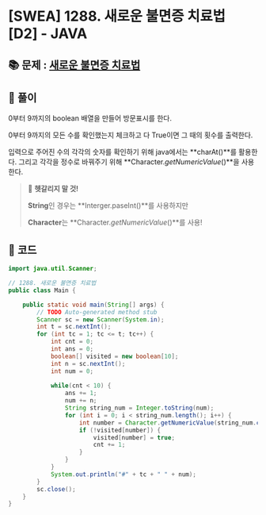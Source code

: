 # [SWEA] 1288. 새로운 불면증 치료법 [D2] - JAVA

## 📚 문제 : [새로운 불면증 치료법](https://swexpertacademy.com/main/code/problem/problemDetail.do?contestProbId=AV18_yw6I9MCFAZN)

## 📖 풀이

0부터 9까지의 boolean 배열을 만들어 방문표시를 한다.

0부터 9까지의 모든 수를 확인했는지 체크하고 다 True이면 그 때의 횟수를 출력한다.

입력으로 주어진 수의 각각의 숫자를 확인하기 위해 java에서는 **charAt()**를 활용한다. 그리고 각각을 정수로 바꿔주기 위해 **Character.*getNumericValue*()**을 사용한다.

> 📌 **헷갈리지 말 것!**
>
> **String**인 경우는 **Interger.paseInt()**를 사용하지만
>
> **Character**는 **Character.*getNumericValue*()**를 사용!

## 📒 코드

```java
import java.util.Scanner;

// 1288. 새로운 불면증 치료법
public class Main {

	public static void main(String[] args) {
		// TODO Auto-generated method stub
		Scanner sc = new Scanner(System.in);
		int t = sc.nextInt();
		for (int tc = 1; tc <= t; tc++) {
			int cnt = 0;
			int ans = 0;
			boolean[] visited = new boolean[10];
			int n = sc.nextInt();
			int num = 0;
			
			while(cnt < 10) {
				ans += 1;
				num += n;
				String string_num = Integer.toString(num);
				for (int i = 0; i < string_num.length(); i++) {
					int number = Character.getNumericValue(string_num.charAt(i));
					if (!visited[number]) {
						visited[number] = true;
						cnt += 1;
					}
				}
			}
			System.out.println("#" + tc + " " + num);		
		}
		sc.close();
	}
}
```
